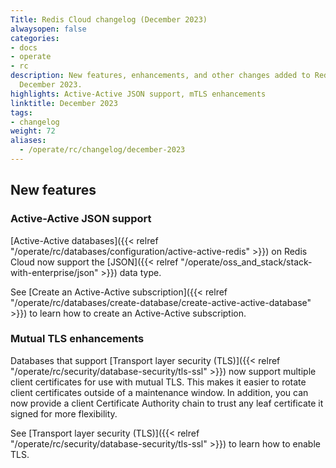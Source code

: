 ```yaml
---
Title: Redis Cloud changelog (December 2023)
alwaysopen: false
categories:
- docs
- operate
- rc
description: New features, enhancements, and other changes added to Redis Cloud during
  December 2023.
highlights: Active-Active JSON support, mTLS enhancements
linktitle: December 2023
tags:
- changelog
weight: 72
aliases:
  - /operate/rc/changelog/december-2023
---
```


## New features

### Active-Active JSON support

[Active-Active databases]({{< relref "/operate/rc/databases/configuration/active-active-redis" >}}) on Redis Cloud now support the [JSON]({{< relref "/operate/oss_and_stack/stack-with-enterprise/json" >}}) data type. 

See [Create an Active-Active subscription]({{< relref "/operate/rc/databases/create-database/create-active-active-database" >}}) to learn how to create an Active-Active subscription.

### Mutual TLS enhancements

Databases that support [Transport layer security (TLS)]({{< relref "/operate/rc/security/database-security/tls-ssl" >}}) now support multiple client certificates for use with mutual TLS. This makes it easier to rotate client certificates outside of a maintenance window. In addition, you can now provide a client Certificate Authority chain to trust any leaf certificate it signed for more flexibility.

See [Transport layer security (TLS)]({{< relref "/operate/rc/security/database-security/tls-ssl" >}}) to learn how to enable TLS. 

